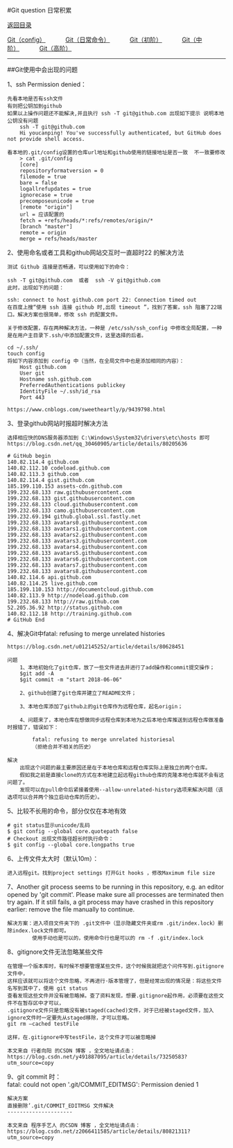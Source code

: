 #Git question  日常积累 
<p>
    <a href="#" onclick="refreshContent('gitorder')">返回目录</a>
</p>
<p>
<a href="#" onclick="refreshOrderContent('config')">Git（config）</a>&emsp;&emsp;&emsp;
<a href="#" onclick="refreshOrderContent('order1')">Git（日常命令）</a>&emsp;&emsp;&emsp;
<a href="#" onclick="refreshOrderContent('order2')">Git（初阶）</a>&emsp;&emsp;&emsp;
<a href="#" onclick="refreshOrderContent('order3')">Git（中阶）</a>&emsp;&emsp;&emsp;
<a href="#" onclick="refreshOrderContent('order4')">Git（高阶）</a>&emsp;&emsp;&emsp;
</p>

---
##Git使用中会出现的问题

1、ssh Permission denied：

	先看本地是否有ssh文件
	有则把公钥加到github
	如果以上操作问题还不能解决,并且执行 ssh -T git@github.com 出现如下提示 说明本地公钥没有问题
		ssh -T git@github.com
		Hi youcanping! You've successfully authenticated, but GitHub does not provide shell access.
	
	看本地的.git/config设置的仓库url地址和github使用的链接地址是否一致  不一致要修改
		> cat .git/config
		[core]
		repositoryformatversion = 0
		filemode = true
		bare = false
		logallrefupdates = true
		ignorecase = true
		precomposeunicode = true
		[remote "origin"]
		url = 应该配置的
		fetch = +refs/heads/*:refs/remotes/origin/*
		[branch "master"]
		remote = origin
		merge = refs/heads/master
		
2、使用命名或者工具和github网站交互时一直超时22 的解决方法

	测试 Github 连接是否畅通，可以使用如下的命令：

	ssh -T git@github.com  或者  ssh -V git@github.com
	此时，出现如下的问题：

	ssh: connect to host github.com port 22: Connection timed out
	在百度上搜“使用 ssh 连接 github 时,出现 timeout ”，找到了答案，ssh 阻塞了22端口。解决方案也很简单，修改 ssh 的配置文件。

	关于修改配置，存在两种解决方法，一种是 /etc/ssh/ssh_config 中修改全局配置，一种是在用户主目录下.ssh/中添加配置文件，这里选择的后者。

	cd ~/.ssh/
	touch config
	将如下内容添加到 config 中（当然，在全局文件中也是添加相同的内容）：
		Host github.com  
		User git  
		Hostname ssh.github.com 
		PreferredAuthentications publickey  
		IdentityFile ~/.ssh/id_rsa 
		Port 443
	
	https://www.cnblogs.com/sweetheartly/p/9439798.html
	
	
3、登录github网站时报超时解决方法

	选择相应快的DNS服务器添加到 C:\Windows\System32\drivers\etc\hosts 即可
	https://blog.csdn.net/qq_30460905/article/details/80205636
    
    # GitHub begin
    140.82.114.4 github.com 
    140.82.112.10 codeload.github.com
    140.82.113.3 github.com
    140.82.114.4 gist.github.com
    185.199.110.153 assets-cdn.github.com
    199.232.68.133 raw.githubusercontent.com
    199.232.68.133 gist.githubusercontent.com
    199.232.68.133 cloud.githubusercontent.com
    199.232.68.133 camo.githubusercontent.com
    199.232.69.194 github.global.ssl.fastly.net
    199.232.68.133 avatars0.githubusercontent.com
    199.232.68.133 avatars1.githubusercontent.com
    199.232.68.133 avatars2.githubusercontent.com
    199.232.68.133 avatars3.githubusercontent.com
    199.232.68.133 avatars4.githubusercontent.com
    199.232.68.133 avatars5.githubusercontent.com
    199.232.68.133 avatars6.githubusercontent.com
    199.232.68.133 avatars7.githubusercontent.com
    199.232.68.133 avatars8.githubusercontent.com
    140.82.114.6 api.github.com
    140.82.114.25 live.github.com
    185.199.110.153 http://documentcloud.github.com
    140.82.113.9 http://nodeload.github.com
    199.232.68.133 http://raw.github.com
    52.205.36.92 http://status.github.com
    140.82.112.18 http://training.github.com
    # GitHub End

4、解决Git中fatal: refusing to merge unrelated histories

    https://blog.csdn.net/u012145252/article/details/80628451
    
    问题
        1、本地初始化了git仓库，放了一些文件进去并进行了add操作和commit提交操作；
        $git add -A
        $git commit -m "start 2018-06-06"

        2、github创建了git仓库并建立了README文件；
			
        3、本地仓库添加了github上的git仓库作为远程仓库，起名origin；    
        
        4、问题来了，本地仓库在想做同步远程仓库到本地为之后本地仓库推送到远程仓库做准备时报错了，错误如下：

            fatal: refusing to merge unrelated historiesal
            （拒绝合并不相关的历史）
    
    解决
        出现这个问题的最主要原因还是在于本地仓库和远程仓库实际上是独立的两个仓库。
        假如我之前是直接clone的方式在本地建立起远程github仓库的克隆本地仓库就不会有这问题了。
        发现可以在pull命令后紧接着使用--allow-unrelated-history选项来解决问题（该选项可以合并两个独立启动仓库的历史）。
        
5、比较不长用的命令，部分仅仅在本地有效

    # git status显示unicode/乱码
    $ git config --global core.quotepath false
    # Checkout 出现文件路径超长时执行命令：
    $ git config --global core.longpaths true 

6、上传文件太大时（默认10m）：

 	进入远程git。找到project settings 打开Git hooks ，修改Maximum file size
 	
7、Another git process seems to be running in this repository, e.g.
		an editor opened by 'git commit'. Please make sure all processes
		are terminated then try again. If it still fails, a git process
		may have crashed in this repository earlier:
		remove the file manually to continue.
		
	解决方案：进入项目文件夹下的 .git文件中（显示隐藏文件夹或rm .git/index.lock）删除index.lock文件即可。
			使用手动也是可以的，使用命令行也是可以的 rm -f .git/index.lock
	
8、gitignore文件无法忽略某些文件

    在管理一个版本库时，有时候不想要管理某些文件，这个时候我就把这个问件写到.gitignore文件中，
    这样应该就可以将这个文件忽略，不再进行·版本管理了，但是经常出现的情况是：将这些文件名写到其中了，使用	git status
    查看发现这些文件并没有被忽略掉。查了资料发现，想要.gitignore起作用，必须要在这些文件不在暂存区中才可以，
    .gitignore文件只是忽略没有被staged(cached)文件，对于已经被staged文件，加入ignore文件时一定要先从staged移除，才可以忽略。 
    git rm –cached testFile

    这样，在.gitignore中写testFile，这个文件才可以被忽略掉

    本文来自 行者向阳 的CSDN 博客 ，全文地址请点击：https://blog.csdn.net/y491887095/article/details/73250583?utm_source=copy 

9、git commit 时：  
	fatal: could not open '.git/COMMIT_EDITMSG': Permission denied 1
	
	解决方案
	直接删除’.git/COMMIT_EDITMSG 文件解决
	---------------------
	
	本文来自 程序手艺人 的CSDN 博客 ，全文地址请点击：https://blog.csdn.net/z2066411585/article/details/80821311?utm_source=copy 
	
		 	        